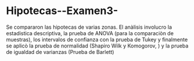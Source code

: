 # Hipotecas--Examen3-
Se compararon las hipotecas de varias zonas. El anàlisis involucro la estadistica descriptiva, la prueba de ANOVA (para la comparaciòn de muestras), los intervalos de confianza con la prueba de Tukey y finalmente se aplicò la prueba de normalidad (Shapiro Wilk y Komogorov, ) y la prueba de igualdad de varianzas (Prueba de Barlett) 
